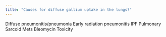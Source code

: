 ```yaml
---
title: "Causes for diffuse gallium uptake in the lungs?"
---
```

Diffuse pneumonitis/pneumonia
Early radiation pneumonitis
IPF
Pulmonary Sarcoid
Mets
Bleomycin Toxicity

